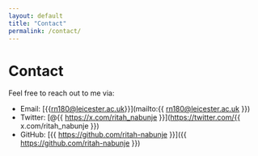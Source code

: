 ```yaml
---
layout: default
title: "Contact"
permalink: /contact/
---
```


# Contact

Feel free to reach out to me via:
- Email: [{{rn180@leicester.ac.uk}}](mailto:{{ rn180@leicester.ac.uk }})
- Twitter: [@{{ https://x.com/ritah_nabunje }}](https://twitter.com/{{ x.com/ritah_nabunje }})
- GitHub: [{{ https://github.com/ritah-nabunje }}]({{ https://github.com/ritah-nabunje }})
